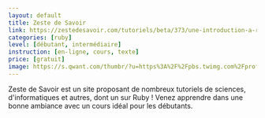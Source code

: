 ```yaml
---
layout: default
title: Zeste de Savoir
link: https://zestedesavoir.com/tutoriels/beta/373/une-introduction-a-ruby/
categories: [ruby]
level: [débutant, intermédiaire]
instruction: [en-ligne, cours, texte]
price: [gratuit]
image: https://s.qwant.com/thumbr/?u=https%3A%2F%2Fpbs.twimg.com%2Fprofile_images%2F471381236544323584%2FZcMnKlj0.png
---
```


Zeste de Savoir est un site proposant de nombreux tutoriels de sciences, d'informatiques et autres, dont un sur Ruby ! Venez apprendre dans une bonne ambiance avec un cours idéal pour les débutants.
